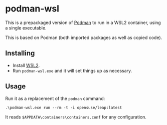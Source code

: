 # podman-wsl

This is a prepackaged version of [Podman] to run in a WSL2 container, using a
single executable.

This is based on Podman (both imported packages as well as copied code).

[Podman]: https://podman.io

## Installing

- Install [WSL2](https://aka.ms/wsl2-install).
- Run `podman-wsl.exe` and it will set things up as necessary.

## Usage

Run it as a replacement of the `podman` command:

```pwsh
.\podman-wsl.exe run --rm -t -i opensuse/leap:latest
```

It reads `$APPDATA\containers\containers.conf` for any configuration.
